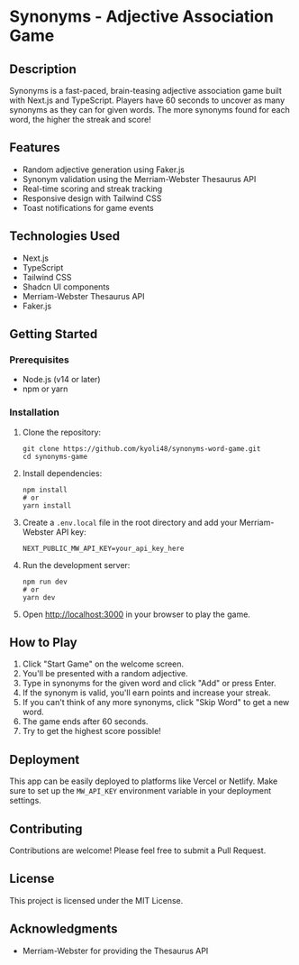 # Synonyms - Adjective Association Game

## Description

Synonyms is a fast-paced, brain-teasing adjective association game built with Next.js and TypeScript. Players have 60 seconds to uncover as many synonyms as they can for given words. The more synonyms found for each word, the higher the streak and score!

## Features

- Random adjective generation using Faker.js
- Synonym validation using the Merriam-Webster Thesaurus API
- Real-time scoring and streak tracking
- Responsive design with Tailwind CSS
- Toast notifications for game events

## Technologies Used

- Next.js
- TypeScript
- Tailwind CSS
- Shadcn UI components
- Merriam-Webster Thesaurus API
- Faker.js

## Getting Started

### Prerequisites

- Node.js (v14 or later)
- npm or yarn

### Installation

1. Clone the repository:
   ```
   git clone https://github.com/kyoli48/synonyms-word-game.git
   cd synonyms-game
   ```

2. Install dependencies:
   ```
   npm install
   # or
   yarn install
   ```

3. Create a `.env.local` file in the root directory and add your Merriam-Webster API key:
   ```
   NEXT_PUBLIC_MW_API_KEY=your_api_key_here
   ```

4. Run the development server:
   ```
   npm run dev
   # or
   yarn dev
   ```

5. Open [http://localhost:3000](http://localhost:3000) in your browser to play the game.

## How to Play

1. Click "Start Game" on the welcome screen.
2. You'll be presented with a random adjective.
3. Type in synonyms for the given word and click "Add" or press Enter.
4. If the synonym is valid, you'll earn points and increase your streak.
5. If you can't think of any more synonyms, click "Skip Word" to get a new word.
6. The game ends after 60 seconds.
7. Try to get the highest score possible!

## Deployment

This app can be easily deployed to platforms like Vercel or Netlify. Make sure to set up the `MW_API_KEY` environment variable in your deployment settings.

## Contributing

Contributions are welcome! Please feel free to submit a Pull Request.

## License

This project is licensed under the MIT License.

## Acknowledgments

- Merriam-Webster for providing the Thesaurus API

